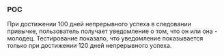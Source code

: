 ### POC

При достижении 100 дней непрерывного успеха в следовании привычке, пользователь получает уведомление о том, что он или она - молодец. Тестирование показало, что уведомление показывается только при достижении 120 дней непрерывного успеха.
